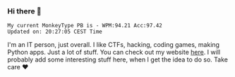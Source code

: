 ### Hi there 👋
<!-- PB START -->
```
My current MonkeyType PB is - WPM:94.21 Acc:97.42
Updated on: 20:27:05 CEST Time
```
<!-- PB END -->
I'm an IT person, just overall. I like CTFs, hacking, coding games, making Python apps. Just a lot of stuff.
You can check out my website [here](https://skill3472.github.io/).
I will probably add some interesting stuff here, when I get the idea to do so. Take care ❤️
